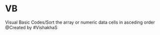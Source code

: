 # VB
Visual Basic Codes/Sort the array or numeric data cells in asceding order
@Created by #VishakhaS
